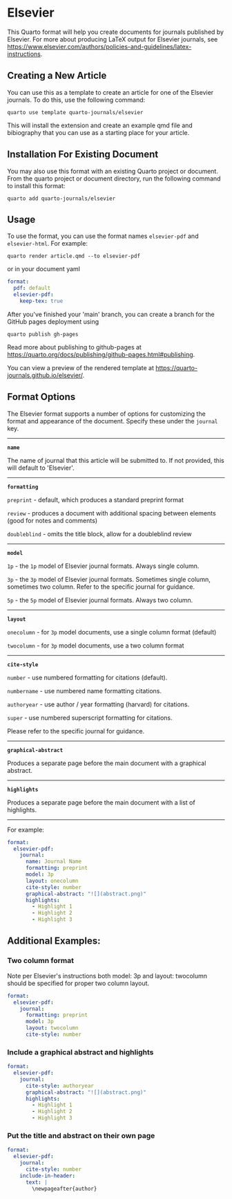 # Elsevier

This Quarto format will help you create documents for journals published by Elsevier. For more about producing LaTeX output for Elsevier journals, see <https://www.elsevier.com/authors/policies-and-guidelines/latex-instructions>.

## Creating a New Article

You can use this as a template to create an article for one of the Elsevier journals. To do this, use the following command:

`quarto use template quarto-journals/elsevier`

This will install the extension and create an example qmd file and bibiography that you can use as a starting place for your article.

## Installation For Existing Document

You may also use this format with an existing Quarto project or document. From the quarto project or document directory, run the following command to install this format:

`quarto add quarto-journals/elsevier`

## Usage

To use the format, you can use the format names `elsevier-pdf` and `elsevier-html`. For example:

`quarto render article.qmd --to elsevier-pdf`

or in your document yaml

``` yaml
format:
  pdf: default
  elsevier-pdf:
    keep-tex: true    
```

After you've finished your 'main' branch, you can create a branch for the GitHub pages deployment using 

`quarto publish gh-pages`

Read more about publishing to github-pages at <https://quarto.org/docs/publishing/github-pages.html#publishing>.

You can view a preview of the rendered template at <https://quarto-journals.github.io/elsevier/>.

## Format Options

The Elsevier format supports a number of options for customizing the format and appearance of the document. Specify these under the `journal` key.

---

**`name`**

The name of journal that this article will be submitted to. If not provided, this will default to 'Elsevier'.

---

**`formatting`**

`preprint` - default, which produces a standard preprint format

`review` - produces a document with additional spacing between elements (good for notes and comments)

`doubleblind` - omits the title block, allow for a doubleblind review

---

**`model`**

`1p` - the `1p` model of Elsevier journal formats. Always single column.

`3p` - the `3p` model of Elsevier journal formats. Sometimes single column, sometimes two column. Refer to the specific journal for guidance.

`5p` - the `5p` model of Elsevier journal formats. Always two column.

---

**`layout`**

`onecolumn` - for `3p` model documents, use a single column format (default)

`twocolumn` - for `3p` model documents, use a two column format

---

**`cite-style`**

`number` - use numbered formatting for citations (default).

`numbername` - use numbered name formatting citations.

`authoryear` - use author / year formatting (harvard) for citations.

`super` - use numbered superscript formatting for citations.

Please refer to the specific journal for guidance.

---

**`graphical-abstract`**

Produces a separate page before the main document with a graphical abstract.

---

**`highlights`**

Produces a separate page before the main document with a list of highlights.

---

For example:

``` yaml
format:
  elsevier-pdf:
    journal:
      name: Journal Name
      formatting: preprint
      model: 3p
      layout: onecolumn
      cite-style: number
      graphical-abstract: "![](abstract.png)"
      highlights:
        - Highlight 1
        - Highlight 2 
        - Highlight 3
```

## Additional Examples:

### Two column format

Note per Elsevier's instructions both model: 3p and layout: twocolumn should be specified for proper two column layout.

```yaml
format:
  elsevier-pdf:
    journal:
      formatting: preprint
      model: 3p
      layout: twocolumn
      cite-style: number
```      

### Include a graphical abstract and highlights

```yaml
format:
  elsevier-pdf:
    journal:
      cite-style: authoryear
      graphical-abstract: "![](abstract.png)"
      highlights:
        - Highlight 1
        - Highlight 2 
        - Highlight 3
```

### Put the title and abstract on their own page

```yaml
format:
  elsevier-pdf:
    journal:
      cite-style: number
    include-in-header: 
      text: |
        \newpageafter{author}
```
